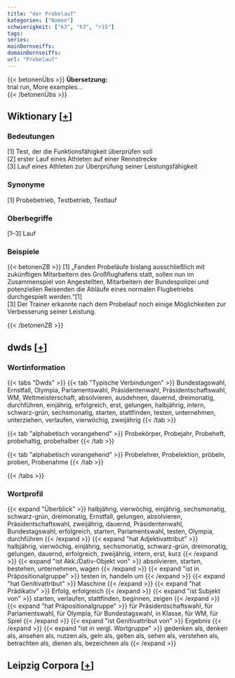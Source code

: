 ```yaml
---
title: "der Probelauf"
kategorien: ["Nomen"]
schwierigkeit: ["k3", "h3", "r15"]
tags:
series:
mainDornseiffs:
domainDornseiffs:
url: "Probelauf"
---
```


{{< betonenÜbs >}}
**Übersetzung:**  
trial  run, More examples...  
{{< /betonenÜbs >}}

## Wiktionary [[+](https://de.wiktionary.org/wiki/Probelauf)]

### Bedeutungen
[1] Test, der die Funktionsfähigkeit überprüfen soll  
[2] erster Lauf eines Athleten auf einer Rennstrecke  
[3] Lauf eines Athleten zur Überprüfung seiner Leistungsfähigkeit  

### Synonyme
[1] Probebetrieb, Testbetrieb, Testlauf  

### Oberbegriffe
[1–3] Lauf  

### Beispiele
{{< betonenZB >}}
[1] „Fanden Probeläufe bislang ausschließlich mit zukünftigen Mitarbeitern des Großflughafens statt, sollen nun im Zusammenspiel von Angestellten, Mitarbeitern der Bundespolizei und potenziellen Reisenden die Abläufe eines normalen Flugbetriebs durchgespielt werden.“[1]  
[3] Der Trainer erkannte nach dem Probelauf noch einige Möglichkeiten zur Verbesserung seiner Leistung.  

{{< /betonenZB >}}


## dwds [[+](https://www.dwds.de/wb/Probelauf)]

### Wortinformation
{{< tabs "Dwds" >}}
{{< tab "Typische Verbindungen" >}}
Bundestagswahl, Ernstfall, Olympia, Parlamentswahl, Präsidentenwahl, Präsidentschaftswahl, WM, Weltmeisterschaft, absolvieren, ausdehnen, dauernd, dreimonatig, durchführen, einjährig, erfolgreich, erst, gelungen, halbjährig, intern, schwarz-grün, sechsmonatig, starten, stattfinden, testen, unternehmen, unterziehen, verlaufen, vierwöchig, zweijährig
{{< /tab >}}

{{< tab "alphabetisch vorangehend" >}}
Probekörper, Probejahr, Probeheft, probehaltig, probehalber
{{< /tab >}}

{{< tab "alphabetisch vorangehend" >}}
Probelehrer, Probelektion, pröbeln, proben, Probenahme
{{< /tab >}}

{{< /tabs >}}

### Wortprofil
{{< expand "Überblick" >}} halbjährig, vierwöchig, einjährig, sechsmonatig, schwarz-grün, dreimonatig, Ernstfall, gelungen, absolvieren, Präsidentschaftswahl, zweijährig, dauernd, Präsidentenwahl, Bundestagswahl, erfolgreich, starten, Parlamentswahl, testen, Olympia, durchführen {{< /expand >}}
{{< expand "hat Adjektivattribut" >}} halbjährig, vierwöchig, einjährig, sechsmonatig, schwarz-grün, dreimonatig, gelungen, dauernd, erfolgreich, zweijährig, intern, erst, kurz {{< /expand >}}
{{< expand "ist Akk./Dativ-Objekt von" >}} absolvieren, starten, bestehen, unternehmen, wagen {{< /expand >}}
{{< expand "ist in Präpositionalgruppe" >}} testen in, handeln um {{< /expand >}}
{{< expand "hat Genitivattribut" >}} Maschine {{< /expand >}}
{{< expand "hat Prädikativ" >}} Erfolg, erfolgreich {{< /expand >}}
{{< expand "ist Subjekt von" >}} starten, verlaufen, stattfinden, beginnen, zeigen {{< /expand >}}
{{< expand "hat Präpositionalgruppe" >}} für Präsidentschaftswahl, für Parlamentswahl, für Olympia, für Bundestagswahl, in Klasse, für WM, für Spiel {{< /expand >}}
{{< expand "ist Genitivattribut von" >}} Ergebnis {{< /expand >}}
{{< expand "ist in vergl. Wortgruppe" >}} gedenken als, denken als, ansehen als, nutzen als, geln als, gelten als, sehen als, verstehen als, betrachten als, dienen als, bezeichnen als {{< /expand >}}

## Leipzig Corpora [[+](https://corpora.uni-leipzig.de/en/res?word=Probelauf&corpusId=deu_newscrawl-public_2018)]

